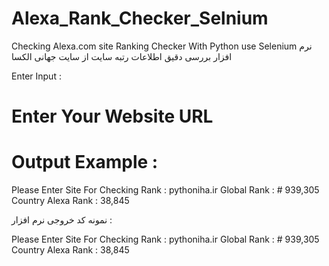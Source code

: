 # Alexa_Rank_Checker_Selnium
Checking Alexa.com site Ranking Checker With Python use Selenium
نرم افزار بررسی دقیق اطلاعات رتبه سایت از سایت جهانی الکسا

Enter Input :
# Enter Your Website URL

# Output Example :
Please Enter Site For Checking Rank  :  pythoniha.ir
Global Rank :  #
939,305
Country Alexa Rank :   38,845


نمونه کد خروجی نرم افزار : 

Please Enter Site For Checking Rank  :  pythoniha.ir
Global Rank :  #
939,305
Country Alexa Rank :   38,845
